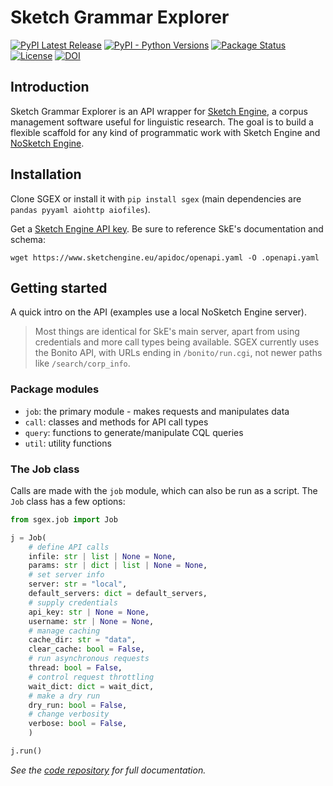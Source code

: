 # Sketch Grammar Explorer

[![PyPI Latest Release](https://img.shields.io/pypi/v/sgex.svg)](https://pypi.org/project/sgex/)
[![PyPI - Python Versions](https://img.shields.io/pypi/pyversions/sgex)](https://pypi.org/project/sgex)
[![Package Status](https://img.shields.io/pypi/status/sgex.svg)](https://pypi.org/project/sgex/)
[![License](https://img.shields.io/pypi/l/sgex.svg)](https://github.com/pandas-dev/sgex/blob/main/LICENSE)
[![DOI](https://zenodo.org/badge/DOI/10.5281/zenodo.6812334.svg)](https://doi.org/10.5281/zenodo.6812334)

## Introduction

Sketch Grammar Explorer is an API wrapper for [Sketch Engine](https://www.sketchengine.eu/), a corpus management software useful for linguistic research. The goal is to build a flexible scaffold for any kind of programmatic work with Sketch Engine and [NoSketch Engine](https://nlp.fi.muni.cz/trac/noske).

## Installation

Clone SGEX or install it with `pip install sgex` (main dependencies are `pandas pyyaml aiohttp aiofiles`).

Get a [Sketch Engine API key](https://www.sketchengine.eu/documentation/api-documentation/#toggle-id-1). Be sure to reference SkE's documentation and schema:

`wget https://www.sketchengine.eu/apidoc/openapi.yaml -O .openapi.yaml`

## Getting started

A quick intro on the API (examples use a local NoSketch Engine server).

>Most things are identical for SkE's main server, apart from using credentials and more call types being available. SGEX currently uses the Bonito API, with URLs ending in `/bonito/run.cgi`, not newer paths like `/search/corp_info`.

### Package modules

- `job`: the primary module - makes requests and manipulates data
- `call`: classes and methods for API call types
- `query`: functions to generate/manipulate CQL queries
- `util`: utility functions

### The Job class

Calls are made with the `job` module, which can also be run as a script. The `Job` class has a few options:

```py
from sgex.job import Job

j = Job(
	# define API calls
	infile: str | list | None = None,
	params: str | dict | list | None = None,
	# set server info
	server: str = "local",
	default_servers: dict = default_servers,
	# supply credentials
	api_key: str | None = None,
	username: str | None = None,
	# manage caching
	cache_dir: str = "data",
	clear_cache: bool = False,
	# run asynchronous requests
	thread: bool = False,
	# control request throttling
	wait_dict: dict = wait_dict,
	# make a dry run
	dry_run: bool = False,
	# change verbosity
	verbose: bool = False,
	)

j.run()
```

*See the [code repository](https://github.com/engisalor/sketch-grammar-explorer) for full documentation.*
